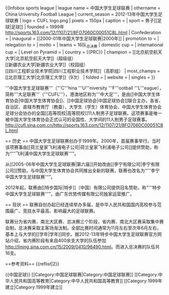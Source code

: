 {{Infobox sports league
| league name = 中国大学生足球联赛
| othername = China University Football League
| current_season = 2012-13年中国大学生足球联赛
| logo = CUFL logo.png
| pixels = 150px
| caption =
| sport = 男子[[足球|足球]]
| founded = 1999年<ref>http://sports.163.com/12/1107/21/8FO7060C00051C8L.html</ref>
| Confederation =
| inaugural = [[2000-01年中国大学生足球联赛|2000年]]
| promotion to = 
| relegation to =
| motto =
| teams = 16队<sub>总决赛</sub>
| domestic cup =
| international cup =
| Level on Pyramid =
| country = {{PRC}}
| champion = [[北京航空航天大学|北京航空航天大学]]（超级组）<br>[[新疆农业大学|新疆农业大学]]（校园组）<br>[[四川工程职业技术学院|四川工程职业技术学院]]（高职组）
| most_champs = [[北京理工大学|北京理工大学]]（9次）
| folded =
| website =
| singles =
}}

'''中国大学生足球联赛'''（'''C'''hina '''U'''niversity '''F'''ootball '''L'''eague），简称'''大足联赛'''（'''CUFL'''），港澳地区称为'''中大足'''，是由[[中国大学生体育协会|中国大学生体育协会]]、[[中国足球协会|中国足球协会]]联合主办，各省、自治区、直辖市教育厅（教委）、大学生（学生）体育协会、中国大学生体育协会足球分会协办的全国[[高等院校|高等院校]]11人制男子足球联赛。这项赛事是唯一被中国大学生体育协会正式认可的全国性、大学间的11人制男子足球赛事。<ref>http://cufl.sina.com.cn/</ref><ref>http://sports.163.com/12/1107/21/8FO7060C00051C8L.html</ref>

== 历史 ==
中国大学生足球联赛创办于1999年。2000年，首届赛事举行。当时该项赛事由[[荷兰皇家飞利浦电子公司|荷兰皇家飞利浦电子公司]]提供赞助，称为“'''飞利浦中国大学生足球联赛'''”。

从[[2005-06年中国大学生足球联赛|第六届]]开始改由[[李宁有限公司|李宁有限公司]]赞助，与中国大学生体育协会共同推出全新的联赛，联赛也改名为“'''李宁中国大学生足球联赛'''”。

2012年起，联赛由[[特步国际|特步]]（中国）有限公司提供冠名赞助，称“'''特步中国大学生足球联赛'''”，由广东优势传媒有限公司独家运营推广。

== 现状 ==
联赛自创办起已经连续举办多届，是中华人民共和国国内高校参与范围最广、竞技水平最高、影响最大的足球联赛。

联赛分为省内赛、南北大区赛、总决赛三个阶段，省内赛、南北大区赛采取集中赛会制，总决赛采取主客场淘汰制。全部比赛时间通常为11月左右至次年6月左右，基本上与大学的[[学年|学年]]同步。据2012-13年特步中国大学生足球联赛官方网站介绍，省内赛阶段有来自400余支大学的队伍参加<ref>http://lining.sina.com.cn/15/2009/0410/96490.html</ref>。而进入总决赛的队伍共16支。

==参考资料==
{{reflist|2}}

{{中国足球}}
[[Category:中国足球联赛|Category:中国足球联赛]]
[[Category:中华人民共和国高等教育|Category:中华人民共和国高等教育]]
[[Category:1999年建立|Category:1999年建立]]
